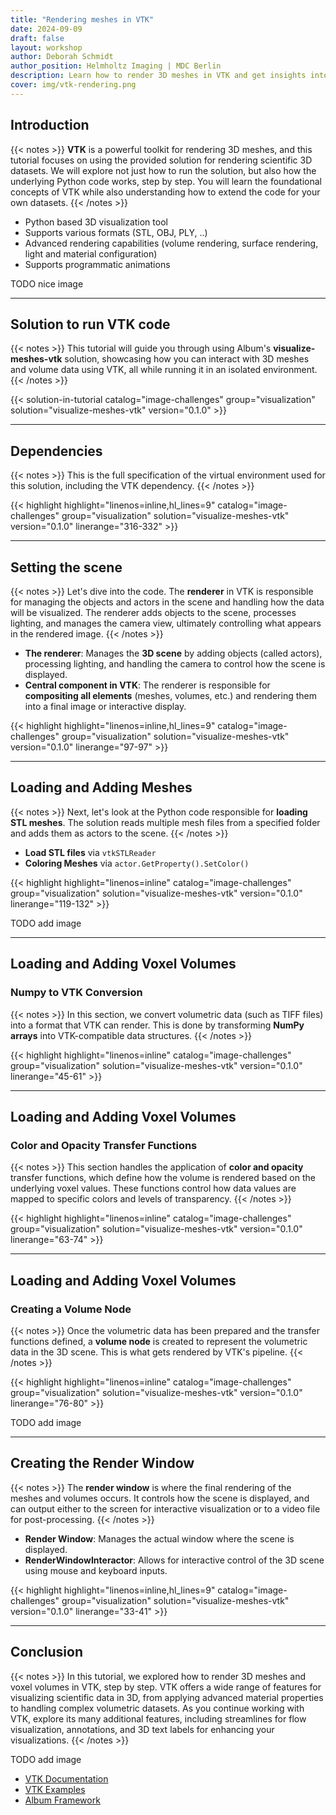 ```yaml
---
title: "Rendering meshes in VTK"
date: 2024-09-09
draft: false
layout: workshop
author: Deborah Schmidt
author_position: Helmholtz Imaging | MDC Berlin
description: Learn how to render 3D meshes in VTK and get insights into the Python code behind it.
cover: img/vtk-rendering.png
---
```


## Introduction

{{< notes >}}
**VTK** is a powerful toolkit for rendering 3D meshes, and this tutorial focuses on using the provided solution for rendering scientific 3D datasets. We will explore not just how to run the solution, but also how the underlying Python code works, step by step. You will learn the foundational concepts of VTK while also understanding how to extend the code for your own datasets.
{{< /notes >}}

- Python based 3D visualization tool
- Supports various formats (STL, OBJ, PLY, ..)
- Advanced rendering capabilities (volume rendering, surface rendering, light and material configuration)
- Supports programmatic animations

TODO nice image

---

## Solution to run VTK code

{{< notes >}}
This tutorial will guide you through using Album's **visualize-meshes-vtk** solution, showcasing how you can interact with 3D meshes and volume data using VTK, all while running it in an isolated environment.
{{< /notes >}}

{{< solution-in-tutorial catalog="image-challenges" group="visualization" solution="visualize-meshes-vtk" version="0.1.0" >}}

---

## Dependencies

{{< notes >}}
This is the full specification of the virtual environment used for this solution, including the VTK dependency.
{{< /notes >}}

{{< highlight highlight="linenos=inline,hl_lines=9" catalog="image-challenges" group="visualization" solution="visualize-meshes-vtk" version="0.1.0" linerange="316-332" >}}

---

## Setting the scene

{{< notes >}}
Let's dive into the code. The **renderer** in VTK is responsible for managing the objects and actors in the scene 
and handling how the data will be visualized. The renderer adds objects to the scene, processes lighting, and manages the camera view, ultimately controlling what appears in the rendered image.
{{< /notes >}}

- **The renderer**: Manages the **3D scene** by adding objects (called actors), processing lighting, and handling the camera to control how the scene is displayed.
- **Central component in VTK**: The renderer is responsible for **compositing all elements** (meshes, volumes, etc.) and rendering them into a final image or interactive display.

{{< highlight highlight="linenos=inline,hl_lines=9" catalog="image-challenges" group="visualization" solution="visualize-meshes-vtk" version="0.1.0" linerange="97-97" >}}

---

## Loading and Adding Meshes

{{< notes >}}
Next, let's look at the Python code responsible for **loading STL meshes**. The solution reads multiple mesh files 
from a specified folder and adds them as actors to the scene.
{{< /notes >}}

- **Load STL files** via `vtkSTLReader`
- **Coloring Meshes** via `actor.GetProperty().SetColor()`

{{< highlight highlight="linenos=inline" catalog="image-challenges" group="visualization" solution="visualize-meshes-vtk" version="0.1.0" linerange="119-132" >}}

TODO add image

---

## Loading and Adding Voxel Volumes
### Numpy to VTK Conversion

{{< notes >}}
In this section, we convert volumetric data (such as TIFF files) into a format that VTK can render. This is done by transforming **NumPy arrays** into VTK-compatible data structures.
{{< /notes >}}

{{< highlight highlight="linenos=inline" catalog="image-challenges" group="visualization" solution="visualize-meshes-vtk" version="0.1.0" linerange="45-61" >}}

---

## Loading and Adding Voxel Volumes
### Color and Opacity Transfer Functions

{{< notes >}}
This section handles the application of **color and opacity** transfer functions, which define how the volume is rendered based on the underlying voxel values. These functions control how data values are mapped to specific colors and levels of transparency.
{{< /notes >}}

{{< highlight highlight="linenos=inline" catalog="image-challenges" group="visualization" solution="visualize-meshes-vtk" version="0.1.0" linerange="63-74" >}}

---

## Loading and Adding Voxel Volumes
### Creating a Volume Node

{{< notes >}}
Once the volumetric data has been prepared and the transfer functions defined, a **volume node** is created to represent the volumetric data in the 3D scene. This is what gets rendered by VTK's pipeline.
{{< /notes >}}

{{< highlight highlight="linenos=inline" catalog="image-challenges" group="visualization" solution="visualize-meshes-vtk" version="0.1.0" linerange="76-80" >}}

TODO add image

---

## Creating the Render Window

{{< notes >}}
The **render window** is where the final rendering of the meshes and volumes occurs. It controls how the scene is displayed, and can output either to the screen for interactive visualization or to a video file for post-processing.
{{< /notes >}}

- **Render Window**: Manages the actual window where the scene is displayed.
- **RenderWindowInteractor**: Allows for interactive control of the 3D scene using mouse and keyboard inputs.

{{< highlight highlight="linenos=inline,hl_lines=9" catalog="image-challenges" group="visualization" solution="visualize-meshes-vtk" version="0.1.0" linerange="33-41" >}}

---

## Conclusion

{{< notes >}}
In this tutorial, we explored how to render 3D meshes and voxel volumes in VTK, step by step. VTK offers a wide range of features for visualizing scientific data in 3D, from applying advanced material properties to handling complex volumetric datasets. As you continue working with VTK, explore its many additional features, including streamlines for flow visualization, annotations, and 3D text labels for enhancing your visualizations.
{{< /notes >}}

TODO add image

- [VTK Documentation](https://vtk.org/documentation/)
- [VTK Examples](https://kitware.github.io/vtk-examples/site/)
- [Album Framework](https://album.solutions)

